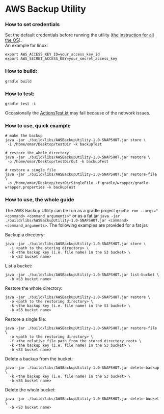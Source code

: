 # AWS Backup Utility

### How to set credentials
Set the default credentials before running the utility
([the instruction for all the OS](https://docs.aws.amazon.com/sdk-for-kotlin/latest/developer-guide/setup.html
)).  
An example for linux:
```shell
export AWS_ACCESS_KEY_ID=your_access_key_id 
export AWS_SECRET_ACCESS_KEY=your_secret_access_key
```

### How to build:
```shell
gradle build 
```

### How to test:
```shell
gradle test -i
```
Occasionally the [ActionsTest.kt](src%2Ftest%2Fkotlin%2Factions%2FActionsTest.kt) may fail 
because of the network issues. 

### How to use, quick example
```shell
# make the backup
java -jar ./build/libs/AWSBackupUtility-1.0-SNAPSHOT.jar store \
 -i /home/omar/Desktop/testDir -k backupTest

# restore the whole directory
java -jar ./build/libs/AWSBackupUtility-1.0-SNAPSHOT.jar restore \
 -o /home/omar/Desktop/testDirOut -k backupTest

# restore a single file
java -jar ./build/libs/AWSBackupUtility-1.0-SNAPSHOT.jar restore-file \
 -o /home/omar/Desktop/testDirSingleFile -f gradle/wrapper/gradle-wrapper.properties -k backupTest
```

### How to use, the whole guide
The AWS Backup Utility can be run as a gradle project `gradle run --args="<command> <command_arguments>"` 
or as a fat jar `java -jar ./build/libs/AWSBackupUtility-1.0-SNAPSHOT.jar <command> <command_arguments>`.
The following examples are provided for a fat jar.

Backup a directory:
```shell
java -jar ./build/libs/AWSBackupUtility-1.0-SNAPSHOT.jar store \
  -i <path to the storing directory> \
  -k <the backup key (i.e. file name) in the S3 bucket> \
  -b <S3 bucket name>
```

List a bucket:
```shell
java -jar ./build/libs/AWSBackupUtility-1.0-SNAPSHOT.jar list-bucket \
  -b <S3 bucket name>
```

Restore the whole directory:
```shell
java -jar ./build/libs/AWSBackupUtility-1.0-SNAPSHOT.jar restore \
  -o <path to the restoring directory> \
  -k <the backup key (i.e. file name) in the S3 bucket> \
  -b <S3 bucket name>
```

Restore a single file:
```shell
java -jar ./build/libs/AWSBackupUtility-1.0-SNAPSHOT.jar restore-file \
  -o <path to the restoring directory> \
  -f <the relative file path from the stored directory root> \
  -k <the backup key (i.e. file name) in the S3 bucket> \
  -b <S3 bucket name>
```

Delete a backup from the bucket:
```shell
java -jar ./build/libs/AWSBackupUtility-1.0-SNAPSHOT.jar delete-backup \
  -k <the backup key (i.e. file name) in the S3 bucket> \
  -b <S3 bucket name>
```

Delete the whole bucket:
```shell
java -jar ./build/libs/AWSBackupUtility-1.0-SNAPSHOT.jar delete-bucket \
  -b <S3 bucket name>
```
